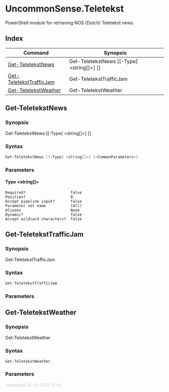 # UncommonSense.Teletekst

PowerShell module for retrieving NOS (Dutch) Teletekst news.

## Index

| Command | Synopsis |
| ------- | -------- |
| [Get-TeletekstNews](#Get-TeletekstNews) | Get-TeletekstNews [[-Type] <string[]>] [<CommonParameters>] |
| [Get-TeletekstTrafficJam](#Get-TeletekstTrafficJam) | Get-TeletekstTrafficJam |
| [Get-TeletekstWeather](#Get-TeletekstWeather) | Get-TeletekstWeather |

<a name="Get-TeletekstNews"></a>
## Get-TeletekstNews
### Synopsis
Get-TeletekstNews [[-Type] <string[]>] [<CommonParameters>]
### Syntax
```powershell
Get-TeletekstNews [[-Type] <string[]>] [<CommonParameters>]
```
### Parameters
#### Type &lt;string[]&gt;
    
    Required?                    false
    Position?                    0
    Accept pipeline input?       false
    Parameter set name           (All)
    Aliases                      None
    Dynamic?                     false
    Accept wildcard characters?  false
<a name="Get-TeletekstTrafficJam"></a>
## Get-TeletekstTrafficJam
### Synopsis
Get-TeletekstTrafficJam
### Syntax
```powershell
Get-TeletekstTrafficJam
```
### Parameters
<a name="Get-TeletekstWeather"></a>
## Get-TeletekstWeather
### Synopsis
Get-TeletekstWeather
### Syntax
```powershell
Get-TeletekstWeather
```
### Parameters
<div style='font-size:small; color: #ccc'>Generated 06-01-2025 15:46</div>
